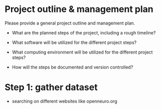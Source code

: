 # Project outline & management plan

Please provide a general project outline and management plan.

* What are the planned steps of the project, including a rough timeline?

* What software will be utilized for the different project steps?

* What computing environment will be utilized for the different project steps?

* How will the steps be documented and version controlled?


# Step 1: gather dataset
- searching on different websites like openneuro.org 
